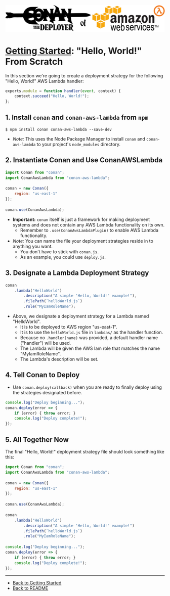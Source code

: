 ![](../conan-aws-lambda-logo.png)
# [Getting Started](./gettingStarted.md): "Hello, World!" From Scratch

In this section we're going to create a deployment strategy for the following "Hello, World!" AWS Lambda handler:

``` javascript
exports.module = function handler(event, context) {
	context.succeed("Hello, World!");
};
```

## 1. Install `conan` and `conan-aws-lambda` from `npm`

``` shell
$ npm install conan conan-aws-lambda --save-dev
```

* *Note:* This uses the Node Package Manager to install `conan` and `conan-aws-lambda` to your project's `node_modules` directory.

## 2. Instantiate Conan and Use ConanAWSLambda

``` javascript
import Conan from "conan";
import ConanAwsLambda from "conan-aws-lambda";

conan = new Conan({
	region: "us-east-1"
});

conan.use(ConanAwsLambda);
```

* **Important:** `conan` itself is just a framework for making deployment systems and does not contain any AWS Lambda functionality on its own.
	* Remember to `.use(ConanAwsLambdaPlugin)` to enable AWS Lambda functionality.
* *Note:* You can name the file your deployment strategies reside in to anything you want.
	* You don't have to stick with `conan.js`.
	* As an example, you could use `deploy.js`.

## 3. Designate a Lambda Deployment Strategy

``` javascript
conan
	.lambda("HelloWorld")
		.description("A simple 'Hello, World!' example!"),
		.filePath(`helloWorld.js`)
		.role("MyIamRoleName");
```

* Above, we designate a deployment strategy for a Lambda named "HelloWorld".
	* It is to be deployed to AWS region "us-east-1".
	* It is to use the `helloWorld.js` file in `lambdas/` as the handler function.
	* Because no `.handler(name)` was provided, a default handler name ("handler") will be used.
	* The Lambda will be given the AWS Iam role that matches the name "MyIamRoleName".
	* The Lambda's description will be set.


## 4. Tell Conan to Deploy

* Use `conan.deploy(callback)` when you are ready to finally deploy using the strategies designated before.

``` javascript
console.log("Deploy beginning...");
conan.deploy(error => {
	if (error) { throw error; }
	console.log("Deploy complete!");
});
```

## 5. All Together Now

The final "Hello, World!" deployment strategy file should look something like this:

``` javascript
import Conan from "conan";
import ConanAwsLambda from "conan-aws-lambda";

conan = new Conan({
	region: "us-east-1"
});

conan.use(ConanAwsLambda);

conan
	.lambda("HelloWorld")
		.description("A simple 'Hello, World!' example!")
		.filePath(`helloWorld.js`)
		.role("MyIamRoleName");

console.log("Deploy beginning...");
conan.deploy(error => {
	if (error) { throw error; }
	console.log("Deploy complete!");
});
```

---

* [Back to Getting Started](./gettingStarted.md)
* [Back to README](../README.md)
